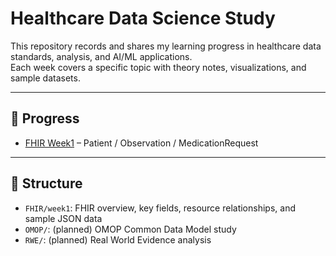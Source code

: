 # Healthcare Data Science Study

This repository records and shares my learning progress in healthcare data standards, analysis, and AI/ML applications.  
Each week covers a specific topic with theory notes, visualizations, and sample datasets.

---

## 📅 Progress
- [FHIR Week1](./FHIR/week1/notes.md) – Patient / Observation / MedicationRequest

---

## 📂 Structure
- `FHIR/week1`: FHIR overview, key fields, resource relationships, and sample JSON data
- `OMOP/`: (planned) OMOP Common Data Model study
- `RWE/`: (planned) Real World Evidence analysis

